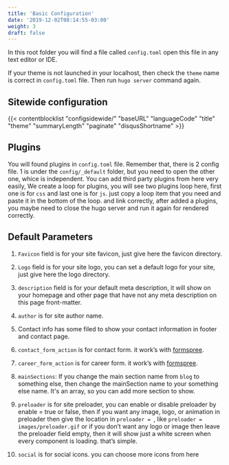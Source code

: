 ```yaml
---
title: 'Basic Configuration'
date: '2019-12-02T08:14:55-03:00'
weight: 3
draft: false
---
```

In this root folder you will find a file called `config.toml` open this file in any text editor or IDE.

If your theme is not launched in your localhost, then check the `theme` name is correct in `config.toml` file. Then run `hugo server` command again.

## Sitewide configuration

{{< contentblocklist "configsidewide/" "baseURL" "languageCode" "title" "theme" "summaryLength" "paginate" "disqusShortname" >}}

Plugins
-------

You will found plugins in `config.toml` file. Remember that, there is 2 config file. 1 is under the `config/_default` folder, but you need to open the other one, whice is independent. You can add third party plugins from here very easily, We create a loop for plugins, you will see two plugins loop here, first one is for `css` and last one is for `js`. just copy a loop item that you need and paste it in the bottom of the loop. and link correctly, after added a plugins, you maybe need to close the hugo server and run it again for rendered correctly.

Default Parameters
------------------

1. `Favicon` field is for your site favicon, just give here the favicon directory.
2. `Logo` field is for your site logo, you can set a default logo for your site, just give here the logo directory.
3. `description` field is for your default meta description, it will show on your homepage and other page that have not any meta description on this page front-matter.
4. `author` is for site author name.
5. Contact info has some filed to show your contact information in footer and contact page.
6. `contact_form_action` is for contact form. it work’s with [formspree](https://formspree.io/).
7. `career_form_action` is for career form. it work’s with [formspree](https://formspree.io/).

8. `mainSections`: If you change the main section name from `blog` to something else, then change the mainSection name to your something else name. It's an array, so you can add more section to show.
9. `preloader` is for site preloader, you can enable or disable preloader by enable = true or false, then if you want any image, logo, or animation in preloader then give the location in `preloader = `, like `preloader = images/preloader.gif` or if you don’t want any logo or image then leave the preloader field empty, then it will show just a white screen when every component is loading. that’s simple.
10. `social` is for social icons. you can choose more icons from here